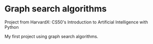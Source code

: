 Graph search algorithms
==============

Project from HarvardX: CS50's Introduction to Artificial Intelligence with Python

My first project using graph search algorithms.
